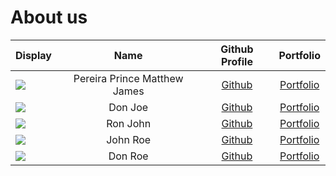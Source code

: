 # About us

| Display                                             |             Name             |            Github Profile             |                        Portfolio                         |
| --------------------------------------------------- | :--------------------------: | :-----------------------------------: | :------------------------------------------------------: |
| ![](NoPhoto)                                        | Pereira Prince Matthew James | [Github](https://github.com/Magmanat) | [Portfolio](https://www.linkedin.com/in/prince-pereira/) |
| ![](https://via.placeholder.com/100.png?text=Photo) |           Don Joe            |     [Github](https://github.com/)     |            [Portfolio](docs/team/johndoe.md)             |
| ![](https://via.placeholder.com/100.png?text=Photo) |           Ron John           |     [Github](https://github.com/)     |            [Portfolio](docs/team/johndoe.md)             |
| ![](https://via.placeholder.com/100.png?text=Photo) |           John Roe           |     [Github](https://github.com/)     |            [Portfolio](docs/team/johndoe.md)             |
| ![](https://via.placeholder.com/100.png?text=Photo) |           Don Roe            |     [Github](https://github.com/)     |            [Portfolio](docs/team/johndoe.md)             |
